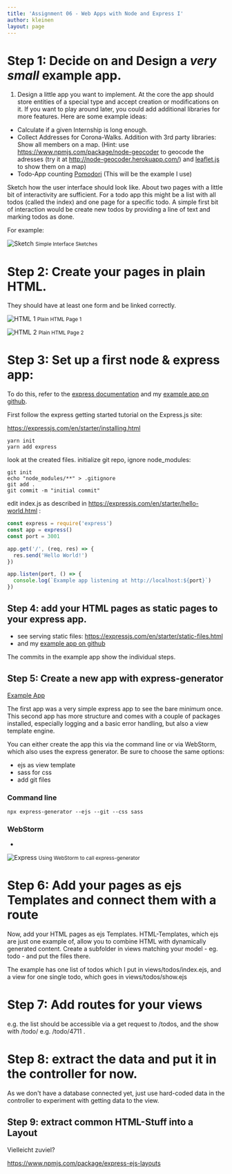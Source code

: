 ```yaml
---
title: 'Assignment 06 - Web Apps with Node and Express I'
author: kleinen
layout: page
---
```


# Step 1: Decide on and Design a *very small* example app.
1. Design a little app you want to implement. At the core the app should
store entities of a special type and accept creation or modifications on it.
If you want to play around later, you could add additional libraries for
more features.
Here are some example ideas:

- Calculate if a given Internship is long enough.
- Collect Addresses for Corona-Walks. Addition with 3rd party libraries:
  Show all members on a map. (Hint: use  https://www.npmjs.com/package/node-geocoder to geocode the adresses (try it at http://node-geocoder.herokuapp.com/)
  and [leaflet.js](https://leafletjs.com) to show them on a map)
- Todo-App counting [Pomodori](https://francescocirillo.com/pages/pomodoro-technique) (This will be the example I use)

Sketch how the user interface should look like. About two pages with a little
bit of interactivity are sufficient. For a todo app this might be a list with
all todos (called the index) and one page for a specific todo. A simple first
bit of interaction would be create new todos by providing a line of text
and marking todos as done.

For example:

![Sketch](../images/sketch.png "sketch")
<small class = "float-right">Simple Interface Sketches</small>


# Step 2: Create your pages in plain HTML.

They should have at least one form and be linked correctly.



![HTML 1](../images/html1.png "html page 1")
<small class = "float-right">Plain HTML Page 1</small>


![HTML 2](../images/html2.png "html page 2")
<small class = "float-right">Plain HTML Page 2</small>


# Step 3:  Set up a first node & express app:

To do this, refer to the [express documentation](https://expressjs.com) and my [example app on github](https://github.com/htw-imi-info3/express-app01).

First follow the express getting started tutorial on the Express.js site:

https://expressjs.com/en/starter/installing.html

    yarn init
    yarn add express

look at the created files.
initialize git repo, ignore node_modules:

    git init
    echo "node_modules/**" > .gitignore
    git add .
    git commit -m "initial commit"


edit index.js as described in https://expressjs.com/en/starter/hello-world.html :


```javascript
const express = require('express')
const app = express()
const port = 3001

app.get('/', (req, res) => {
  res.send('Hello World!')
})

app.listen(port, () => {
  console.log(`Example app listening at http://localhost:${port}`)
})
```

## Step 4: add your HTML pages as static pages to your express app.

* see serving static files: https://expressjs.com/en/starter/static-files.html
* and my [example app on github](https://github.com/htw-imi-info3/express-app01)

The commits in the example app show the individual steps.

## Step 5: Create a new app with express-generator

[Example App](https://github.com/htw-imi-info3/express-app02)

The first app was a very simple express app to see the bare minimum once.
This second app has more structure and comes with a couple of packages installed,
especially logging and a basic error handling, but also a view template engine.

You can either create the app this via the command line or via WebStorm, which also uses
the express generator. Be sure to choose the same options:
- ejs as view template
- sass for css
- add git files

### Command line

    npx express-generator --ejs --git --css sass

### WebStorm
-
![Express](../images/newExpressProject.png "pumpkins")
<small class = "float-right">Using WebStorm to call express-generator</small>

# Step 6: Add your pages as ejs Templates and connect them with a route

Now, add your HTML pages as ejs Templates. HTML-Templates, which ejs are just one
example of, allow you to combine HTML with dynamically generated content.
Create a subfolder in views matching your model - eg. todo - and put the files there.

The example has one list of todos which I put in views/todos/index.ejs, and
a view for one single todo, which goes in views/todos/show.ejs


# Step 7: Add routes for your views

e.g. the list should be accessible via a get request to /todos, and the show
with /todo/<id> e.g. /todo/4711 .

# Step 8: extract the data and put it in the controller for now.

As we don't have a database connected yet, just use hard-coded data in the controller
to experiment with getting data to the view.


## Step 9: extract common HTML-Stuff into a Layout
Vielleicht zuviel?

https://www.npmjs.com/package/express-ejs-layouts
